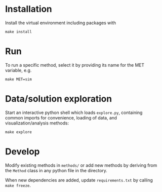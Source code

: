 # Installation

Install the virtual environment including packages with

```
make install
```

# Run

To run a specific method, select it by providing its name for the MET variable,
e.g.

```
make MET=sim
```

# Data/solution exploration

Start an interactive python shell which loads `explore.py`, containing common
imports for convenience, loading of data, and visualization/analysis methods:

```
make explore
```

# Develop

Modify existing methods in `methods/` or add new methods by deriving from the
`Method` class in any python file in the directory.

When new dependencies are added, update `requirements.txt` by calling
`make freeze`.

